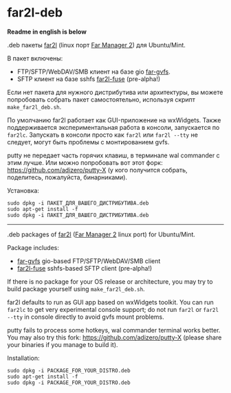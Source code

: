 # far2l-deb

**Readme in english is below**

.deb пакеты [far2l](https://github.com/elfmz/far2l) (linux порт [Far Manager 2](http://www.farmanager.com/index.php?l=ru)) для Ubuntu/Mint.

В пакет включены:
- FTP/SFTP/WebDAV/SMB клиент на базе gio [far-gvfs](https://github.com/cycleg/far-gvfs).
- SFTP клиент на базе sshfs [far2l-fuse](https://github.com/unxed/far2l-fuse) (pre-alpha!)

Если нет пакета для нужного дистрибутива или архитектуры, вы можете попробовать собрать пакет самостоятельно, используя скрипт `make_far2l_deb.sh`.

По умолчанию far2l работает как GUI-приложение на wxWidgets. Также поддерживается экспериментальная работа в консоли, запускается по `far2lc`. Запускать в консоли просто как `far2l` или `far2l --tty` не следует, могут быть проблемы с монтированием gvfs.

putty не передает часть горячих клавиш, в терминале wal commander с этим лучше. Или можно попробовать вот этот форк: https://github.com/adizero/putty-X (у кого получится собрать, поделитесь, пожалуйста, бинарниками).

Установка:
```
sudo dpkg -i ПАКЕТ_ДЛЯ_ВАШЕГО_ДИСТРИБУТИВА.deb
sudo apt-get install -f
sudo dpkg -i ПАКЕТ_ДЛЯ_ВАШЕГО_ДИСТРИБУТИВА.deb
```

---

.deb packages of [far2l](https://github.com/elfmz/far2l) ([Far Manager 2](http://www.farmanager.com/index.php?l=en) linux port) for Ubuntu/Mint.

Package includes:
- [far-gvfs](https://github.com/cycleg/far-gvfs) gio-based FTP/SFTP/WebDAV/SMB client
- [far2l-fuse](https://github.com/unxed/far2l-fuse) sshfs-based SFTP client (pre-alpha!)

If there is no package for your OS release or architecture, you may try to build package yourself using `make_far2l_deb.sh`.

far2l defaults to run as GUI app based on wxWidgets toolkit. You can run `far2lс` to get very experimental console support; do not run `far2l` or `far2l --tty` in console directly to avoid gvfs mount problems.

putty fails to process some hotkeys, wal commander terminal works better. You may also try this fork: https://github.com/adizero/putty-X (please share your binaries if you manage to build it).

Installation:
```
sudo dpkg -i PACKAGE_FOR_YOUR_DISTRO.deb
sudo apt-get install -f
sudo dpkg -i PACKAGE_FOR_YOUR_DISTRO.deb
```

